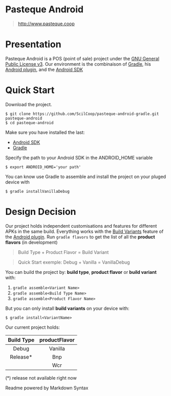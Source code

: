 # Pasteque Android
> http://www.pasteque.coop

Presentation
============
Pasteque Android is a POS (point of sale) project under the [GNU General Public License v3][gnu].
Our environment is the combinaison of [Gradle], his [Android plugin][plugin], and the [Android SDK][android]

Quick Start
===========
Download the project.
```
$ git clone https://github.com/ScilCoop/pasteque-android-gradle.git pasteque-android
$ cd pasteque-android
```

Make sure you have installed the last:
* [Android SDK][android]
* [Gradle]

Specify the path to your Android SDK in the ANDROID_HOME variable

`$ export ANDROID_HOME='your path'`

You can know use Gradle to assemble and install the project on your pluged device with

`$ gradle installVanillaDebug`

Design Decision
===============

Our project holds independent customisations and features for different APKs in the same build.
Everything works with the [Build Variants][flavor] feature of the [Android plugin][plugin]. Run `gradle flavors` to get the list of all the **product flavors** (in development)

> Build Type + Product Flavor = Build Variant

> Quick Start exemple: Debug + Vanilla = VanillaDebug

You can build the project by: **build type**, **product flavor** or **build variant** with:

1. `gradle assemble<Variant Name>`
2. `gradle assemble<Build Type Name>`
3. `gradle assemble<Product Flavor Name>`

But you can only install **build variants** on your device with:

`$ gradle install<VariantName>`

Our current project holds:

| Build Type | productFlavor |
|:----------:|:-------------:|
|    Debug   |    Vanilla    |
|   Release* |      Bnp      |
|            |      Wcr      |

(*) release not available right now



[build]: http://tools.android.com/tech-docs/new-build-system/user-guide#TOC-Building-and-Tasks
[flavor]: http://tools.android.com/tech-docs/new-build-system/user-guide#TOC-Build-Variants
[plugin]: http://tools.android.com/tech-docs/new-build-system/user-guide
[android]: https://developer.android.com/sdk/index.html
[gradle]: http://gradle.org/getting-started-android/
[gnu]: http://www.gnu.org/licenses/gpl-3.0.en.html
Readme powered by Markdown Syntax
